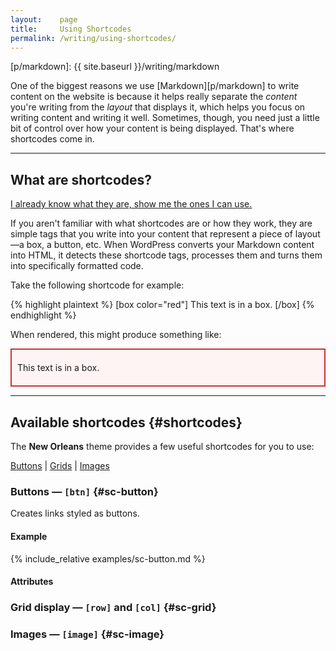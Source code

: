 ```yaml
---
layout:    page
title:     Using Shortcodes
permalink: /writing/using-shortcodes/
---
```


[p/markdown]: {{ site.baseurl }}/writing/markdown

One of the biggest reasons we use [Markdown][p/markdown] to write content on the website is
because it helps really separate the _content_ you're writing from the _layout_ that displays
it, which helps you focus on writing content and writing it well. Sometimes, though, you need
just a little bit of control over how your content is being displayed. That's where shortcodes
come in.

-----

## What are shortcodes?

[I already know what they are, show me the ones I can use.](#shortcodes)

If you aren't familiar with what shortcodes are or how they work, they are simple tags that you
write into your content that represent a piece of layout—a box, a button, etc. When WordPress
converts your Markdown content into HTML, it detects these shortcode tags, processes them and
turns them into specifically formatted code.

Take the following shortcode for example:

{% highlight plaintext %}
[box color="red"]
This text is in a box.
[/box]
{% endhighlight %}

When rendered, this might produce something like:

<div style="background:#fff4f4;border:2px solid #cc3333;padding:6px 9px">
    <p>This text is in a box.</p>
</div>

-----

## Available shortcodes {#shortcodes}

The **New Orleans** theme provides a few useful shortcodes for you to use:

[Buttons](#sc-button) \| [Grids](#sc-grid) \| [Images](#sc-image)

### Buttons — `[btn]` {#sc-button}

Creates links styled as buttons.

#### Example

{% include_relative examples/sc-button.md %}

#### Attributes

### Grid display — `[row]` and `[col]` {#sc-grid}

### Images — `[image]` {#sc-image}
